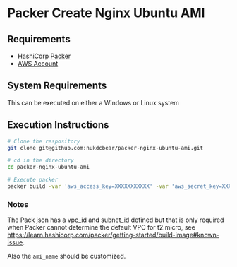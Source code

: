 # Packer Create Nginx Ubuntu AMI

## Requirements

- HashiCorp [Packer](https://www.packer.io/downloads/)
- [AWS Account](https://aws.amazon.com/console/)

## System Requirements

This can be executed on either a Windows or Linux system

## Execution Instructions

```bash
# Clone the respository
git clone git@github.com:nukdcbear/packer-nginx-ubuntu-ami.git

# cd in the directory
cd packer-nginx-ubuntu-ami

# Execute packer
packer build -var 'aws_access_key=XXXXXXXXXXX' -var 'aws_secret_key=XXXXXXXXXXXXXXXXXXXXXXXX' ubuntu-nginx.json
```

### Notes

The Pack json has a vpc_id and subnet_id defined but that is only required when Packer cannot determine the default VPC for t2.micro, see https://learn.hashicorp.com/packer/getting-started/build-image#known-issue.

Also the `ami_name` should be customized.

